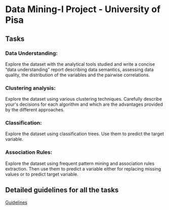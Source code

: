 # Data Mining-I Project - University of Pisa

## Tasks


### Data Understanding:
Explore the dataset with the analytical tools studied and write a concise “data understanding” report describing data semantics, assessing data quality, the distribution of the variables and the pairwise correlations.
### Clustering analysis: 
Explore the dataset using various clustering techniques. Carefully describe your's decisions for each algorithm and which are the advantages provided by the different approaches.
### Classification: 
Explore the dataset using classification trees. Use them to predict the target variable.
### Association Rules: 
Explore the dataset using frequent pattern mining and association rules extraction. Then use them to predict a variable either for replacing missing values or to predict target variable.

## Detailed guidelines for all the tasks 
[Guidelines](http://didawiki.cli.di.unipi.it/doku.php/dm/start/guidelines)



